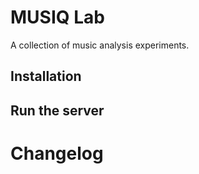 MUSIQ Lab
=========

A collection of music analysis experiments.


Installation
------------

Run the server
--------------

Changelog
=========